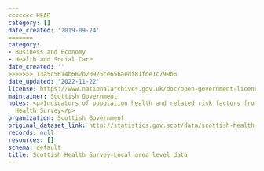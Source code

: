 ```yaml
---
<<<<<<< HEAD
category: []
date_created: '2019-09-24'
=======
category:
- Business and Economy
- Health and Social Care
date_created: ''
>>>>>>> 13a5c5614b662b20925ce656aedf81fde1c799b6
date_updated: '2022-11-22'
license: https://www.nationalarchives.gov.uk/doc/open-government-licence/version/3/
maintainer: Scottish Government
notes: <p>Indicators of population health and related risk factors from the Scottish
  Health Survey</p>
organization: Scottish Government
original_dataset_link: http://statistics.gov.scot/data/scottish-health-survey-local-area-level-data
records: null
resources: []
schema: default
title: Scottish Health Survey-Local area level data
---
```

